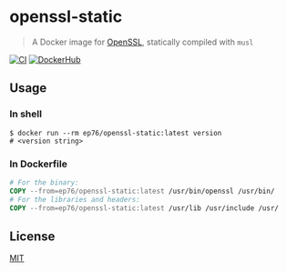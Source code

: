 # openssl-static

> A Docker image for [OpenSSL](https://www.openssl.org),
> statically compiled with `musl`

[![CI](https://github.com/ep76/openssl-static/actions/workflows/ci.yml/badge.svg?branch=v3)](
  https://github.com/ep76/openssl-static/actions/workflows/ci.yml
)
[![DockerHub](https://img.shields.io/docker/v/ep76/openssl-static/3)](
  https://hub.docker.com/r/ep76/openssl-static/tags?page=1&ordering=last_updated
)

## Usage

### In shell

```shell
$ docker run --rm ep76/openssl-static:latest version
# <version string>
```

### In Dockerfile

```Dockerfile
# For the binary:
COPY --from=ep76/openssl-static:latest /usr/bin/openssl /usr/bin/
# For the libraries and headers:
COPY --from=ep76/openssl-static:latest /usr/lib /usr/include /usr/
```

## License

[MIT](./LICENSE)
